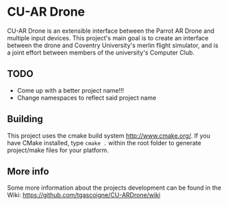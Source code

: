 CU-AR Drone
============
CU-AR Drone is an extensible interface between the Parrot AR Drone and multiple input devices. This project's main goal is to create an interface between the drone and Coventry University's merlin flight simulator, and is a joint effort between members of the university's Computer Club.

TODO
-----
+ Come up with a better project name!!!
+ Change namespaces to reflect said project name

Building
---------
This project uses the cmake build system <http://www.cmake.org/>. If you have CMake installed, type `cmake .` within the root folder to generate project/make files for your platform.

More info
-----------
Some more information about the projects development can be found in the Wiki:
<https://github.com/tgascoigne/CU-ARDrone/wiki>
